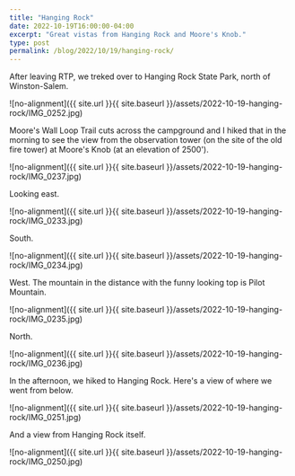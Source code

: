 ```yaml
---
title: "Hanging Rock"
date: 2022-10-19T16:00:00-04:00
excerpt: "Great vistas from Hanging Rock and Moore's Knob."
type: post
permalink: /blog/2022/10/19/hanging-rock/
---
```

After leaving RTP, we treked over to Hanging Rock State Park, north of Winston-Salem.

![no-alignment]({{ site.url }}{{ site.baseurl }}/assets/2022-10-19-hanging-rock/IMG_0252.jpg)

Moore's Wall Loop Trail cuts across the campground and I hiked that in the morning to see the view from the observation tower (on the site of the old fire tower) at Moore's Knob (at an elevation of 2500').

![no-alignment]({{ site.url }}{{ site.baseurl }}/assets/2022-10-19-hanging-rock/IMG_0237.jpg)

Looking east.

![no-alignment]({{ site.url }}{{ site.baseurl }}/assets/2022-10-19-hanging-rock/IMG_0233.jpg)

South.

![no-alignment]({{ site.url }}{{ site.baseurl }}/assets/2022-10-19-hanging-rock/IMG_0234.jpg)

West. The mountain in the distance with the funny looking top is Pilot Mountain.

![no-alignment]({{ site.url }}{{ site.baseurl }}/assets/2022-10-19-hanging-rock/IMG_0235.jpg)

North.

![no-alignment]({{ site.url }}{{ site.baseurl }}/assets/2022-10-19-hanging-rock/IMG_0236.jpg)

In the afternoon, we hiked to Hanging Rock. Here's a view of where we went from below.

![no-alignment]({{ site.url }}{{ site.baseurl }}/assets/2022-10-19-hanging-rock/IMG_0251.jpg)

And a view from Hanging Rock itself.

![no-alignment]({{ site.url }}{{ site.baseurl }}/assets/2022-10-19-hanging-rock/IMG_0250.jpg)
